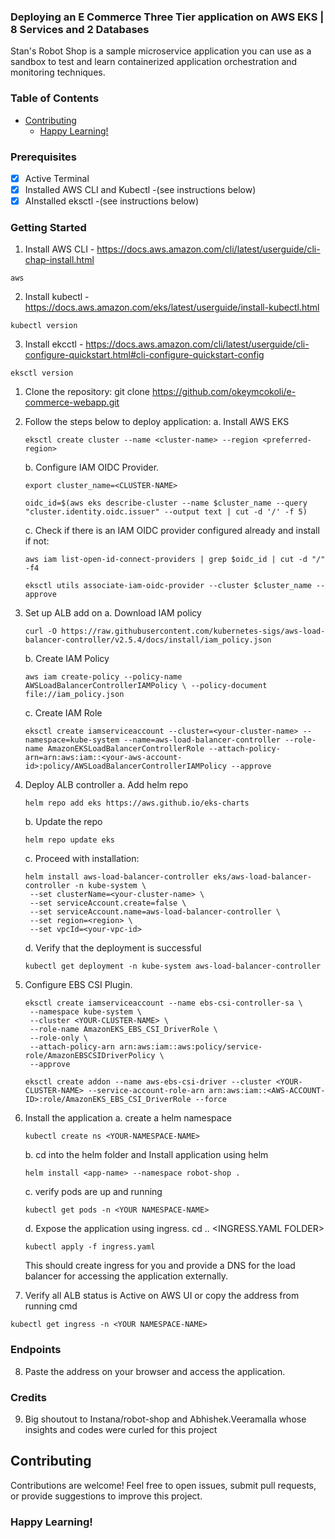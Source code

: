 ### Deploying an E Commerce Three Tier application on AWS EKS | 8 Services and 2 Databases

Stan's Robot Shop is a sample microservice application you can use as a sandbox to test and learn containerized application orchestration and monitoring techniques.


### Table of Contents
  
- [Contributing](#contributing)
  - [Happy Learning!](#happy-learning)

### Prerequisites

- [x] Active Terminal
- [x] Installed AWS CLI and Kubectl -(see instructions below)
- [x] AInstalled eksctl  -(see instructions below)

### Getting Started

1. Install AWS CLI - https://docs.aws.amazon.com/cli/latest/userguide/cli-chap-install.html
```
aws
```
2. Install kubectl - https://docs.aws.amazon.com/eks/latest/userguide/install-kubectl.html
```
kubectl version
```
3. Install ekcctl - https://docs.aws.amazon.com/cli/latest/userguide/cli-configure-quickstart.html#cli-configure-quickstart-config
```
eksctl version
```

1. Clone the repository:
   git clone https://github.com/okeymcokoli/e-commerce-webapp.git

2. Follow the steps below to deploy application:
    a. Install AWS EKS
    ```
    eksctl create cluster --name <cluster-name> --region <preferred-region>
    ```
    b. Configure IAM OIDC Provider.
    ```
    export cluster_name=<CLUSTER-NAME>
    ```
    ```
    oidc_id=$(aws eks describe-cluster --name $cluster_name --query "cluster.identity.oidc.issuer" --output text | cut -d '/' -f 5) 
    ```
    c. Check if there is an IAM OIDC provider configured already and install if not:
    ```
    aws iam list-open-id-connect-providers | grep $oidc_id | cut -d "/" -f4
    ```
    ```
    eksctl utils associate-iam-oidc-provider --cluster $cluster_name --approve
    ```
3. Set up ALB add on
   a. Download IAM policy
   ```
   curl -O https://raw.githubusercontent.com/kubernetes-sigs/aws-load-balancer-controller/v2.5.4/docs/install/iam_policy.json
   ``` 

   b. Create IAM Policy
   ```
   aws iam create-policy --policy-name AWSLoadBalancerControllerIAMPolicy \ --policy-document file://iam_policy.json
    ```

    c. Create IAM Role
    ```
    eksctl create iamserviceaccount --cluster=<your-cluster-name> --namespace=kube-system --name=aws-load-balancer-controller --role-name AmazonEKSLoadBalancerControllerRole --attach-policy-arn=arn:aws:iam::<your-aws-account-id>:policy/AWSLoadBalancerControllerIAMPolicy --approve
    ```

4. Deploy ALB controller
   a. Add helm repo
   ```
   helm repo add eks https://aws.github.io/eks-charts
   ``` 

   b. Update the repo
   ```
   helm repo update eks
   ```

   c. Proceed with installation:
   ```
   helm install aws-load-balancer-controller eks/aws-load-balancer-controller -n kube-system \
    --set clusterName=<your-cluster-name> \
    --set serviceAccount.create=false \
    --set serviceAccount.name=aws-load-balancer-controller \
    --set region=<region> \
    --set vpcId=<your-vpc-id>
    ```
    d. Verify that the deployment is successful
    ```
    kubectl get deployment -n kube-system aws-load-balancer-controller
    ```

5. Configure EBS CSI Plugin.
   ```
   eksctl create iamserviceaccount --name ebs-csi-controller-sa \
    --namespace kube-system \
    --cluster <YOUR-CLUSTER-NAME> \
    --role-name AmazonEKS_EBS_CSI_DriverRole \
    --role-only \
    --attach-policy-arn arn:aws:iam::aws:policy/service-role/AmazonEBSCSIDriverPolicy \
    --approve
    ```

    ```
    eksctl create addon --name aws-ebs-csi-driver --cluster <YOUR-CLUSTER-NAME> --service-account-role-arn arn:aws:iam::<AWS-ACCOUNT-ID>:role/AmazonEKS_EBS_CSI_DriverRole --force
    ```

6. Install the application
    a. create a helm namespace
   ```
   kubectl create ns <YOUR-NAMESPACE-NAME>
   ``` 
   
    b. cd into the helm folder and Install application using helm
   ```
   helm install <app-name> --namespace robot-shop .
   ```

    c. verify pods are up and running 
    ```
    kubectl get pods -n <YOUR NAMESPACE-NAME>
    ```

    d. Expose the application using ingress. cd .. <INGRESS.YAML FOLDER> 
    ```
    kubectl apply -f ingress.yaml
    ```

    This should create ingress for you and provide a DNS for the load balancer for accessing the application externally.

7.  Verify all ALB status is Active on AWS UI or copy the address from running cmd
   
   ```
   kubectl get ingress -n <YOUR NAMESPACE-NAME>
   ``` 



### Endpoints
8. Paste the address on your browser and access the application.


### Credits
9. Big shoutout to Instana/robot-shop and Abhishek.Veeramalla whose insights and codes were curled for this project

## Contributing
Contributions are welcome! Feel free to open issues, submit pull requests, or provide suggestions to improve this project.

### Happy Learning!